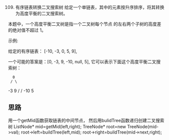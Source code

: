109. 有序链表转换二叉搜索树
给定一个单链表，其中的元素按升序排序，将其转换为高度平衡的二叉搜索树。

本题中，一个高度平衡二叉树是指一个二叉树每个节点 的左右两个子树的高度差的绝对值不超过 1。

示例:

给定的有序链表： [-10, -3, 0, 5, 9],

一个可能的答案是：[0, -3, 9, -10, null, 5], 它可以表示下面这个高度平衡二叉搜索树：

      0
     / \
   -3   9
   /   /
 -10  5




 ## 思路
 用一个getMid函数获取链表的中间节点，
 然后用bulidTree函数递归创建二叉搜索树
	ListNode* mid=getMid(left,right);
	TreeNode* root=new TreeNode(mid->val);
	root->left=buildTree(left,mid);
	root->right=buildTree(mid->next,right);
